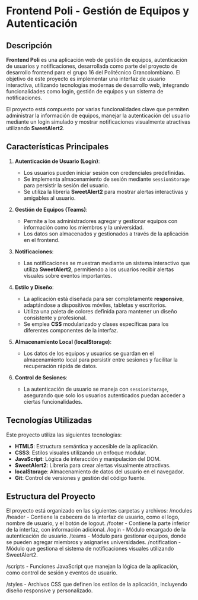 # Frontend Poli - Gestión de Equipos y Autenticación

## Descripción

**Frontend Poli** es una aplicación web de gestión de equipos, autenticación de usuarios y notificaciones, desarrollada como parte del proyecto de desarrollo frontend para el grupo 16 del Politécnico Grancolombiano. El objetivo de este proyecto es implementar una interfaz de usuario interactiva, utilizando tecnologías modernas de desarrollo web, integrando funcionalidades como login, gestión de equipos y un sistema de notificaciones.

El proyecto está compuesto por varias funcionalidades clave que permiten administrar la información de equipos, manejar la autenticación del usuario mediante un login simulado y mostrar notificaciones visualmente atractivas utilizando **SweetAlert2**.

## Características Principales

1. **Autenticación de Usuario (Login)**:
   - Los usuarios pueden iniciar sesión con credenciales predefinidas.
   - Se implementa almacenamiento de sesión mediante `sessionStorage` para persistir la sesión del usuario.
   - Se utiliza la librería **SweetAlert2** para mostrar alertas interactivas y amigables al usuario.

2. **Gestión de Equipos (Teams)**:
   - Permite a los administradores agregar y gestionar equipos con información como los miembros y la universidad.
   - Los datos son almacenados y gestionados a través de la aplicación en el frontend.

3. **Notificaciones**:
   - Las notificaciones se muestran mediante un sistema interactivo que utiliza **SweetAlert2**, permitiendo a los usuarios recibir alertas visuales sobre eventos importantes.

4. **Estilo y Diseño**:
   - La aplicación está diseñada para ser completamente **responsive**, adaptándose a dispositivos móviles, tabletas y escritorios.
   - Utiliza una paleta de colores definida para mantener un diseño consistente y profesional.
   - Se emplea **CSS** modularizado y clases específicas para los diferentes componentes de la interfaz.

5. **Almacenamiento Local (localStorage)**:
   - Los datos de los equipos y usuarios se guardan en el almacenamiento local para persistir entre sesiones y facilitar la recuperación rápida de datos.

6. **Control de Sesiones**:
   - La autenticación de usuario se maneja con `sessionStorage`, asegurando que solo los usuarios autenticados puedan acceder a ciertas funcionalidades.

## Tecnologías Utilizadas

Este proyecto utiliza las siguientes tecnologías:

- **HTML5**: Estructura semántica y accesible de la aplicación.
- **CSS3**: Estilos visuales utilizando un enfoque modular.
- **JavaScript**: Lógica de interacción y manipulación del DOM.
- **SweetAlert2**: Librería para crear alertas visualmente atractivas.
- **localStorage**: Almacenamiento de datos del usuario en el navegador.
- **Git**: Control de versiones y gestión del código fuente.

## Estructura del Proyecto

El proyecto está organizado en las siguientes carpetas y archivos:
/modules /header - Contiene la cabecera de la interfaz de usuario, como el logo, nombre de usuario, y el botón de logout. /footer - Contiene la parte inferior de la interfaz, con información adicional. /login - Módulo encargado de la autenticación de usuario. /teams - Módulo para gestionar equipos, donde se pueden agregar miembros y asignarles universidades. /notification - Módulo que gestiona el sistema de notificaciones visuales utilizando SweetAlert2.

/scripts - Funciones JavaScript que manejan la lógica de la aplicación, como control de sesión y eventos de usuario.

/styles - Archivos CSS que definen los estilos de la aplicación, incluyendo diseño responsive y personalizado.
